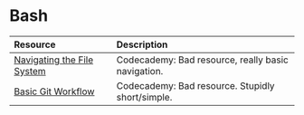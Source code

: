 # Bash

| Resource | Description |
| :--- | :--- |
| [Navigating the File System](https://www.codecademy.com/learn/paths/computer-science/tracks/cspath-development-skills/modules/learn-the-command-line-navigation/cheatsheet) | Codecademy: Bad resource, really basic navigation. |
| [Basic Git Workflow](https://www.codecademy.com/learn/paths/computer-science/tracks/cspath-development-skills/modules/learn-git-git-workflow-u/cheatsheet) | Codecademy: Bad resource. Stupidly short/simple. |




